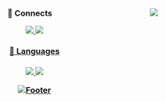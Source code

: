 
<div align=center>
<img align="right" src=https://github-readme-stats.vercel.app/api/top-langs/?username=BoogieBugi&theme=dracula&langs_count=8>

<h3> 📌 Connects </h3>	
<div>
<a href="https://github.com/BoogieBugi"><img src=https://img.shields.io/badge/Github-000000?logo=github&style=flat-square>
<a href="https://youtube.com/@Bu_Gi"><img src=https://img.shields.io/badge/Youtube-red?logo=youtube&style=flat-square>
</div>

<h3> 🔎 Languages <h3>
<div>
<img src=https://img.shields.io/badge/Java-orange?logo=github&style=flat-square>
<img src=https://img.shields.io/badge/Python-000000?logo=python&style=flat-square>

![Footer](https://capsule-render.vercel.app/api?type=waving&color=97E3FC&height=150&section=footer)

</div>
